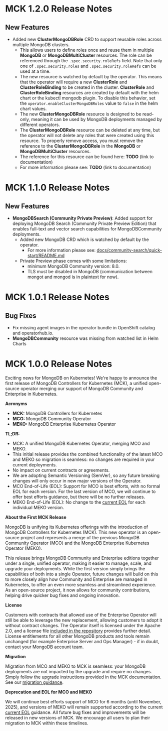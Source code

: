 [//]: # (Consider renaming or removing the header for next release, otherwise it appears as duplicate in the published release, e.g: https://github.com/mongodb/mongodb-enterprise-kubernetes/releases/tag/1.22.0 )
<!-- Next Release -->

# MCK 1.2.0 Release Notes

## New Features

* Added new **ClusterMongoDBRole** CRD to support reusable roles across multiple MongoDB clusters.
  * This allows users to define roles once and reuse them in multiple **MongoDB** or **MongoDBMultiCluster** resources. The role can be referenced through the `.spec.security.roleRefs` field. Note that only one of `.spec.security.roles` and `.spec.security.roleRefs` can be used at a time.
  * The new resource is watched by default by the operator. This means that the operator will require a new **ClusterRole** and **ClusterRoleBinding** to be created in the cluster. **ClusterRole** and **ClusterRoleBinding** resources are created by default with the helm chart or the kubectl mongodb plugin. To disable this behavior, set the `operator.enableClusterMongoDBRoles` value to `false` in the helm chart values.
  * The new **ClusterMongoDBRole** resource is designed to be read-only, meaning it can be used by MongoDB deployments managed by different operators.
  * The **ClusterMongoDBRole** resource can be deleted at any time, but the operator will not delete any roles that were created using this resource. To properly remove access, you must remove the reference to the **ClusterMongoDBRole** in the **MongoDB** or **MongoDBMultiCluster** resources.
  * The reference for this resource can be found here: **TODO** (link to documentation)
  * For more information please see: **TODO** (link to documentation)


<!-- Past Releases -->

# MCK 1.1.0 Release Notes

## New Features

* **MongoDBSearch (Community Private Preview)**: Added support for deploying MongoDB Search (Community Private Preview Edition) that enables full-text and vector search capabilities for MongoDBCommunity deployments.
  * Added new MongoDB CRD which is watched by default by the operator.
    * For more information please see: [docs/community-search/quick-start/README.md](docs/community-search/quick-start/README.md)
  * Private Preview phase comes with some limitations:
    * minimum MongoDB Community version: 8.0.
    * TLS must be disabled in MongoDB (communication between mongot and mongod is in plaintext for now).

# MCK 1.0.1 Release Notes


## Bug Fixes
* Fix missing agent images in the operator bundle in OpenShift catalog and operatorhub.io.
* **MongoDBCommunity** resource was missing from watched list in Helm Charts

# MCK 1.0.0 Release Notes

Exciting news for MongoDB on Kubernetes\! We're happy to announce the first release of MongoDB Controllers for Kubernetes (MCK), a unified open-source operator merging our support of MongoDB Community and Enterprise in Kubernetes.

**Acronyms**

* **MCK:** MongoDB Controllers for Kubernetes
* **MCO:** MongoDB Community Operator
* **MEKO:** MongoDB Enterprise Kubernetes Operator

**TL;DR:**

* MCK: A unified MongoDB Kubernetes Operator, merging MCO and MEKO.
* This initial release provides the combined functionality of the latest MCO and MEKO so migration is seamless: no changes are required in your current deployments.
* No impact on current contracts or agreements.
* We are adopting Semantic Versioning (SemVer), so any future breaking changes will only occur in new major versions of the Operator.
* MCO End-of-Life (EOL): Support for MCO is best efforts, with no formal EOL for each version. For the last version of MCO, we will continue to offer best efforts guidance, but there will be no further releases.
* MEKO End-of-Life (EOL): No change to the [current EOL](https://www.mongodb.com/docs/kubernetes-operator/current/reference/support-lifecycle/) for each individual MEKO version.

**About the First MCK Release**

MongoDB is unifying its Kubernetes offerings with the introduction of MongoDB Controllers for Kubernetes (MCK). This new operator is an open-source project and represents a merge of the previous MongoDB Community Operator (MCO) and the MongoDB Enterprise Kubernetes Operator (MEKO).

This release brings MongoDB Community and Enterprise editions together under a single, unified operator, making it easier to manage, scale, and upgrade your deployments. While the first version simply brings the capabilities of both into a single Operator, future changes will build on this to more closely align how Community and Enterprise are managed in Kubernetes, to offer an even more seamless and streamlined experience. As an open-source project, it now allows for community contributions, helping drive quicker bug fixes and ongoing innovation.

**License**

Customers with contracts that allowed use of the Enterprise Operator will still be able to leverage the new replacement, allowing customers to adopt it without contract changes. The Operator itself is licensed under the Apache 2.0, and a license file [included in the repository](#) provides further detail. License entitlements for all other MongoDB products and tools remain unchanged (for example Enterprise Server and Ops Manager) \- if in doubt, contact your MongoDB account team.

**Migration**

Migration from MCO and MEKO to MCK is seamless: your MongoDB deployments are not impacted by the upgrade and require no changes. Simply follow the upgrade instructions provided in the MCK documentation. See our [migration guidance](https://dochub.mongodb.org/core/migrate-to-mck).

**Deprecation and EOL for MCO and MEKO**

We will continue best efforts support of MCO for 6 months (until November, 2025), and versions of MEKO will remain supported according to the current [current EOL](https://www.mongodb.com/docs/kubernetes-operator/current/reference/support-lifecycle/) guidance. All future bug fixes and improvements will be released in new versions of MCK. We encourage all users to plan their migration to MCK within these timelines.
